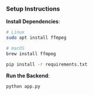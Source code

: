 ### **Setup Instructions**

**Install Dependencies**:
```bash
# Linux
sudo apt install ffmpeg

# macOS
brew install ffmpeg
```

```bash
pip install -r requirements.txt
```

**Run the Backend**:
```bash
python app.py
```

